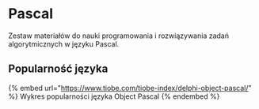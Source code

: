 # Pascal

Zestaw materiałów do nauki programowania i rozwiązywania zadań algorytmicznych w języku Pascal.

## Popularność języka

{% embed url="https://www.tiobe.com/tiobe-index/delphi-object-pascal/" %}
Wykres popularności języka Object Pascal
{% endembed %}